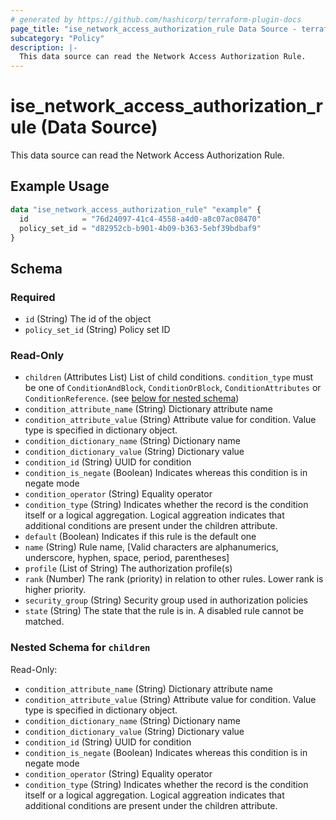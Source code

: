```yaml
---
# generated by https://github.com/hashicorp/terraform-plugin-docs
page_title: "ise_network_access_authorization_rule Data Source - terraform-provider-ise"
subcategory: "Policy"
description: |-
  This data source can read the Network Access Authorization Rule.
---
```


# ise_network_access_authorization_rule (Data Source)

This data source can read the Network Access Authorization Rule.

## Example Usage

```terraform
data "ise_network_access_authorization_rule" "example" {
  id            = "76d24097-41c4-4558-a4d0-a8c07ac08470"
  policy_set_id = "d82952cb-b901-4b09-b363-5ebf39bdbaf9"
}
```

<!-- schema generated by tfplugindocs -->
## Schema

### Required

- `id` (String) The id of the object
- `policy_set_id` (String) Policy set ID

### Read-Only

- `children` (Attributes List) List of child conditions. `condition_type` must be one of `ConditionAndBlock`, `ConditionOrBlock`, `ConditionAttributes` or `ConditionReference`. (see [below for nested schema](#nestedatt--children))
- `condition_attribute_name` (String) Dictionary attribute name
- `condition_attribute_value` (String) Attribute value for condition. Value type is specified in dictionary object.
- `condition_dictionary_name` (String) Dictionary name
- `condition_dictionary_value` (String) Dictionary value
- `condition_id` (String) UUID for condition
- `condition_is_negate` (Boolean) Indicates whereas this condition is in negate mode
- `condition_operator` (String) Equality operator
- `condition_type` (String) Indicates whether the record is the condition itself or a logical aggregation. Logical aggreation indicates that additional conditions are present under the children attribute.
- `default` (Boolean) Indicates if this rule is the default one
- `name` (String) Rule name, [Valid characters are alphanumerics, underscore, hyphen, space, period, parentheses]
- `profile` (List of String) The authorization profile(s)
- `rank` (Number) The rank (priority) in relation to other rules. Lower rank is higher priority.
- `security_group` (String) Security group used in authorization policies
- `state` (String) The state that the rule is in. A disabled rule cannot be matched.

<a id="nestedatt--children"></a>
### Nested Schema for `children`

Read-Only:

- `condition_attribute_name` (String) Dictionary attribute name
- `condition_attribute_value` (String) Attribute value for condition. Value type is specified in dictionary object.
- `condition_dictionary_name` (String) Dictionary name
- `condition_dictionary_value` (String) Dictionary value
- `condition_id` (String) UUID for condition
- `condition_is_negate` (Boolean) Indicates whereas this condition is in negate mode
- `condition_operator` (String) Equality operator
- `condition_type` (String) Indicates whether the record is the condition itself or a logical aggregation. Logical aggreation indicates that additional conditions are present under the children attribute.
